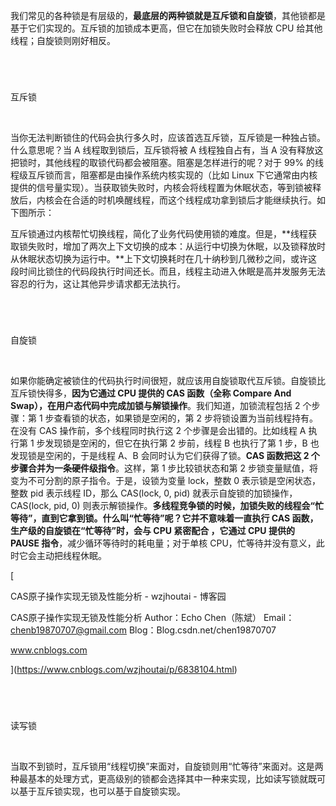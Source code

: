 我们常见的各种锁是有层级的，**最底层的两种锁就是互斥锁和自旋锁**，其他锁都是基于它们实现的。互斥锁的加锁成本更高，但它在加锁失败时会释放 CPU 给其他线程；自旋锁则刚好相反。

‌

# 

互斥锁

‌

当你无法判断锁住的代码会执行多久时，应该首选互斥锁，互斥锁是一种独占锁。什么意思呢？当 A 线程取到锁后，互斥锁将被 A 线程独自占有，当 A 没有释放这把锁时，其他线程的取锁代码都会被阻塞。阻塞是怎样进行的呢？对于 99% 的线程级互斥锁而言，阻塞都是由操作系统内核实现的（比如 Linux 下它通常由内核提供的信号量实现）。当获取锁失败时，内核会将线程置为休眠状态，等到锁被释放后，内核会在合适的时机唤醒线程，而这个线程成功拿到锁后才能继续执行。如下图所示：



互斥锁通过内核帮忙切换线程，简化了业务代码使用锁的难度。但是，**线程获取锁失败时，增加了两次上下文切换的成本：从运行中切换为休眠，以及锁释放时从休眠状态切换为运行中。**上下文切换耗时在几十纳秒到几微秒之间，或许这段时间比锁住的代码段执行时间还长。而且，线程主动进入休眠是高并发服务无法容忍的行为，这让其他异步请求都无法执行。

‌

# 

自旋锁

‌

如果你能确定被锁住的代码执行时间很短，就应该用自旋锁取代互斥锁。自旋锁比互斥锁快得多，**因为它通过 CPU 提供的 CAS 函数（全称 Compare And Swap），在用户态代码中完成加锁与解锁操作**。我们知道，加锁流程包括 2 个步骤：第 1 步查看锁的状态，如果锁是空闲的，第 2 步将锁设置为当前线程持有。在没有 CAS 操作前，多个线程同时执行这 2 个步骤是会出错的。比如线程 A 执行第 1 步发现锁是空闲的，但它在执行第 2 步前，线程 B 也执行了第 1 步，B 也发现锁是空闲的，于是线程 A、B 会同时认为它们获得了锁。**CAS 函数把这 2 个步骤合并为一条硬件级指令**。这样，第 1 步比较锁状态和第 2 步锁变量赋值，将变为不可分割的原子指令。于是，设锁为变量 lock，整数 0 表示锁是空闲状态，整数 pid 表示线程 ID，那么 CAS(lock, 0, pid) 就表示自旋锁的加锁操作，CAS(lock, pid, 0) 则表示解锁操作。**多线程竞争锁的时候，加锁失败的线程会“忙等待”，直到它拿到锁。什么叫“忙等待”呢？它并不意味着一直执行 CAS 函数，生产级的自旋锁在“忙等待”时，会与 CPU 紧密配合 ，它通过 CPU 提供的 PAUSE 指令**，减少循环等待时的耗电量；对于单核 CPU，忙等待并没有意义，此时它会主动把线程休眠。

[

CAS原子操作实现无锁及性能分析 - wzjhoutai - 博客园

CAS原子操作实现无锁及性能分析 Author：Echo Chen（陈斌） Email：chenb19870707@gmail.com Blog：Blog.csdn.net/chen19870707

www.cnblogs.com

](https://www.cnblogs.com/wzjhoutai/p/6838104.html)

‌

# 

读写锁

‌

当取不到锁时，互斥锁用“线程切换”来面对，自旋锁则用“忙等待”来面对。这是两种最基本的处理方式，更高级别的锁都会选择其中一种来实现，比如读写锁就既可以基于互斥锁实现，也可以基于自旋锁实现。
